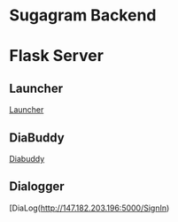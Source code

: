 Sugagram Backend
================

# Flask Server

## Launcher
[Launcher](http://147.182.203.196:5000/)

## DiaBuddy
[Diabuddy](http://147.182.203.196:5000/DiaBuddy)

## Dialogger
[DiaLog(http://147.182.203.196:5000/SignIn)
